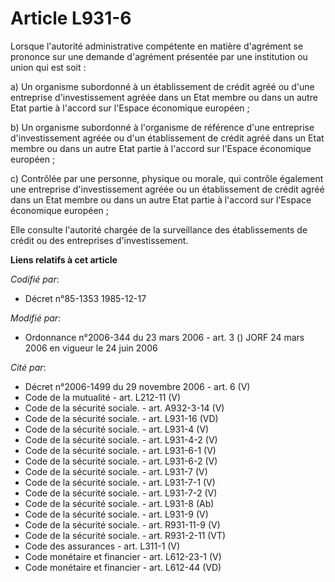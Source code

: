 # Article L931-6

Lorsque l'autorité administrative compétente en matière d'agrément se prononce sur une demande d'agrément présentée par une
institution ou union qui est soit :

a) Un organisme subordonné à un établissement de crédit agréé ou d'une entreprise d'investissement agréée dans un Etat membre
ou dans un autre Etat partie à l'accord sur l'Espace économique européen ;

b) Un organisme subordonné à l'organisme de référence d'une entreprise d'investissement agréée ou d'un établissement de
crédit agréé dans un Etat membre ou dans un autre Etat partie à l'accord sur l'Espace économique européen ;

c) Contrôlée par une personne, physique ou morale, qui contrôle également une entreprise d'investissement agréée ou un
établissement de crédit agréé dans un Etat membre ou dans un autre Etat partie à l'accord sur l'Espace économique européen ;

Elle consulte l'autorité chargée de la surveillance des établissements de crédit ou des entreprises d'investissement.

**Liens relatifs à cet article**

_Codifié par_:

  - Décret n°85-1353 1985-12-17

_Modifié par_:

  - Ordonnance n°2006-344 du 23 mars 2006 - art. 3 () JORF 24 mars 2006 en vigueur le 24 juin 2006

_Cité par_:

  - Décret n°2006-1499 du 29 novembre 2006 - art. 6 (V)
  - Code de la mutualité - art. L212-11 (V)
  - Code de la sécurité sociale. - art. A932-3-14 (V)
  - Code de la sécurité sociale. - art. L931-16 (VD)
  - Code de la sécurité sociale. - art. L931-4 (V)
  - Code de la sécurité sociale. - art. L931-4-2 (V)
  - Code de la sécurité sociale. - art. L931-6-1 (V)
  - Code de la sécurité sociale. - art. L931-6-2 (V)
  - Code de la sécurité sociale. - art. L931-7 (V)
  - Code de la sécurité sociale. - art. L931-7-1 (V)
  - Code de la sécurité sociale. - art. L931-7-2 (V)
  - Code de la sécurité sociale. - art. L931-8 (Ab)
  - Code de la sécurité sociale. - art. L931-9 (V)
  - Code de la sécurité sociale. - art. R931-11-9 (V)
  - Code de la sécurité sociale. - art. R931-2-11 (VT)
  - Code des assurances - art. L311-1 (V)
  - Code monétaire et financier - art. L612-23-1 (V)
  - Code monétaire et financier - art. L612-44 (VD)
